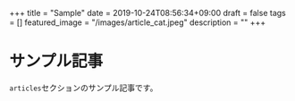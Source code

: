 +++
title =  "Sample"
date = 2019-10-24T08:56:34+09:00
draft = false
tags = []
featured_image = "/images/article_cat.jpeg"
description = ""
+++

# サンプル記事
`articles`セクションのサンプル記事です。
